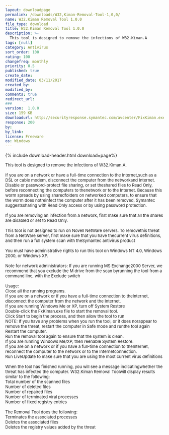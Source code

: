 ```yaml
---
layout: downloadpage
permalink: /downloads/W32,Kiman-Removal-Tool-1,0,0/
name: W32.Kiman Removal Tool 1.0.0
file_type: download
title: W32.Kiman Removal Tool 1.0.0
description: >-
  This tool is designed to remove the infections of W32.Kiman.A
tags: [null]
category: Antivirus
sort_order: 100
rating: 100
changefreq: monthly
priority: 0.5
published: true
create_date: 
modified_date: 03/11/2017
created_by: 
modified_by: 
comments: true
redirect_url: 
### 
version:  1.0.0
size: 159 KB
downloadurl: http://securityresponse.symantec.com/avcenter/FixKiman.exe
response: 200
by: 
by_link: 
license: Freeware
os: Windows
---
```


{% include download-header.html download=page%}

<p style="fix-download-text !important">
<p><font size="2"><p>This tool is designed to remove the infections of W32.Kiman.A.<br />
<br />
If you are on a network or have a full-time connection to the Internet,such as a DSL or cable modem, disconnect the computer from the networkand Internet. Disable or password-protect file sharing, or set theshared files to Read Only, before reconnecting the computers to thenetwork or to the Internet. Because this worm spreads by using sharedfolders on networked computers, to ensure that the worm does notreinfect the computer after it has been removed, Symantec suggestssharing with Read Only access or by using password protection. <br />
<br />
If you are removing an infection from a network, first make sure that all the shares are disabled or set to Read Only. <br />
<br />
This tool is not designed to run on Novell NetWare servers. To removethis threat from a NetWare server, first make sure that you have thecurrent virus definitions, and then run a full system scan with theSymantec antivirus product<br />
<br />
You must have administrative rights to run this tool on Windows NT 4.0, Windows 2000, or Windows XP.<br />
<br />
Note for network administrators: If you are running MS Exchange</a>2000 Server, we recommend that you exclude the M drive from the scan byrunning the tool from a command line, with the Exclude switch<br />
<br />
Usage:<br />
Close all the running programs. <br />
If you are on a network or if you have a full-time connection to theInternet, disconnect the computer from the network and the Internet. <br />
If you are running Windows Me or XP, turn off System Restore<br />
Double-click the FxKiman.exe file to start the removal tool. <br />
Click Start to begin the process, and then allow the tool to run<br />
NOTE: If you have any problems when you run the tool, or it does norappear to remove the threat, restart the computer in Safe mode and runthe tool again<br />
Restart the computer. <br />
Run the removal tool again to ensure that the system is clean. <br />
If you are running Windows Me/XP, then reenable System Restore. <br />
If you are on a network or if you have a full-time connection to theInternet, reconnect the computer to the network or to the Internetconnection. <br />
Run LiveUpdate to make sure that you are using the most current virus definitions<br />
<br />
When the tool has finished running, you will see a message indicatingwhether the threat has infected the computer. W32.Kiman Removal Toolwill display results similar to the following: <br />
Total number of the scanned files <br />
Number of deleted files <br />
Number of repaired files <br />
Number of terminated viral processes <br />
Number of fixed registry entries<br />
<br />
The Removal Tool does the following: <br />
Terminates the associated processes <br />
Deletes the associated files <br />
Deletes the registry values added by the threat</p></p></p>
